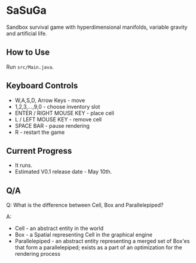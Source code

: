 # SaSuGa
Sandbox survival game with hyperdimensional manifolds,
variable gravity and artificial life.

## How to Use
Run `src/Main.java`.

## Keyboard Controls
* W,A,S,D, Arrow Keys - move
* 1,2,3,...,9,0 - choose inventory slot
* ENTER / RIGHT MOUSE KEY - place cell
* L / LEFT MOUSE KEY - remove cell
* SPACE BAR - pause rendering
* R - restart the game

## Current Progress
* It runs.
* Estimated V0.1 release date - May 10th.


## Q/A
Q: What is the difference between Cell, Box and Parallelepiped?

A:
 * Cell - an abstract entity in the world
 * Box - a Spatial representing Cell in the graphical engine
 * Parallelepiped - an abstract entity representing a merged set of Box'es
 that form a parallelepiped; exists as a part of an optimization for the
 rendering process